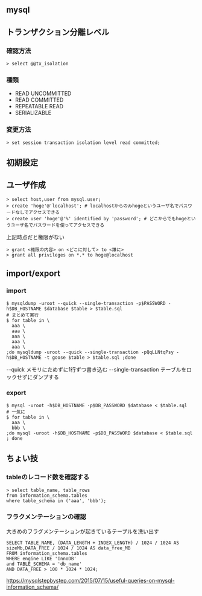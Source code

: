 ## mysql

## トランザクション分離レベル
### 確認方法

```
> select @@tx_isolation
```

### 種類
- READ UNCOMMITTED
- READ COMMITTED
- REPEATABLE READ
- SERIALIZABLE


### 変更方法

```
> set session transaction isolation level read committed;
```

## 初期設定

## ユーザ作成

```
> select host,user from mysql.user;
> create 'hoge'@'localhost'; # localhostからのみhogeというユーザ名でパスワードなしでアクセスできる
> create user 'hoge'@'%' identified by 'password'; # どこからでもhogeというユーザ名でパスワードを使ってアクセスできる
```

上記時点だと権限がない

```
> grant <権限の内容> on <どこに対して> to <誰に>
> grant all privileges on *.* to hoge@localhost
```


## import/export
### import

```
$ mysqldump -uroot --quick --single-transaction -p$PASSWORD -h$DB_HOSTNAME $database $table > $table.sql
# まとめて実行
$ for table in \
  aaa \
  aaa \
  aaa \
  aaa \
  aaa \
;do mysqldump -uroot --quick --single-transaction -pQqLLNtqPsy -h$DB_HOSTNAME -t goose $table > $table.sql ;done
```

--quick メモリにためずに1行ずつ書き込む
--single-transaction テーブルをロックせずにダンプする

### export

```
$ mysql -uroot -h$DB_HOSTNAME -p$DB_PASSWORD $database < $table.sql
# 一気に
$ for table in \
  aaa \
  bbb \
;do mysql -uroot -h$DB_HOSTNAME -p$DB_PASSWORD $database < $table.sql ; done

```

## ちょい技
### tableのレコード数を確認する

```
> select table_name, table_rows
from information_schema.tables
where table_schema in ('aaa', 'bbb');
```

### フラクメンテーションの確認

大きめのフラグメンテーションが起きているテーブルを洗い出す

```
SELECT TABLE_NAME, (DATA_LENGTH + INDEX_LENGTH) / 1024 / 1024 AS sizeMb,DATA_FREE / 1024 / 1024 AS data_free_MB
FROM information_schema.tables
WHERE engine LIKE 'InnoDB'
and TABLE_SCHEMA = 'db_name'
AND DATA_FREE > 100 * 1024 * 1024;
```

https://mysqlstepbystep.com/2015/07/15/useful-queries-on-mysql-information_schema/
